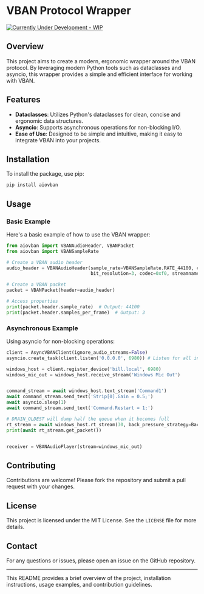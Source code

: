# VBAN Protocol Wrapper

[![Currently Under Development - WIP](https://img.shields.io/badge/Currently_Under_Development-WIP-yellow)](https://)

## Overview

This project aims to create a modern, ergonomic wrapper around the VBAN protocol. By leveraging modern Python tools such as dataclasses and asyncio, this wrapper provides a simple and efficient interface for working with VBAN.

## Features

- **Dataclasses**: Utilizes Python's dataclasses for clean, concise and ergonomic data structures.
- **Asyncio**: Supports asynchronous operations for non-blocking I/O.
- **Ease of Use**: Designed to be simple and intuitive, making it easy to integrate VBAN into your projects.

## Installation

To install the package, use pip:

```sh
pip install aiovban
```

## Usage

### Basic Example

Here's a basic example of how to use the VBAN wrapper:

```python
from aiovban import VBANAudioHeader, VBANPacket
from aiovban import VBANSampleRate

# Create a VBAN audio header
audio_header = VBANAudioHeader(sample_rate=VBANSampleRate.RATE_44100, channels=17, samples_per_frame=3,
                               bit_resolution=3, codec=0xf0, streamname="Channel1")

# Create a VBAN packet
packet = VBANPacket(header=audio_header)

# Access properties
print(packet.header.sample_rate)  # Output: 44100
print(packet.header.samples_per_frame)  # Output: 3
```

### Asynchronous Example

Using asyncio for non-blocking operations:

```python
client = AsyncVBANClient(ignore_audio_streams=False)
asyncio.create_task(client.listen('0.0.0.0', 6980)) # Listen for all incoming packets

windows_host = client.register_device('bill.local', 6980)
windows_mic_out = windows_host.receive_stream('Windows Mic Out')


command_stream = await windows_host.text_stream('Command1')
await command_stream.send_text('Strip[0].Gain = 0.5;')
await asyncio.sleep(1)
await command_stream.send_text('Command.Restart = 1;')

# DRAIN_OLDEST will dump half the queue when it becomes full
rt_stream = await windows_host.rt_stream(30, back_pressure_strategy=BackPressureStrategy.DRAIN_OLDEST)
print(await rt_stream.get_packet())


receiver = VBANAudioPlayer(stream=windows_mic_out)
```

## Contributing

Contributions are welcome! Please fork the repository and submit a pull request with your changes.

## License

This project is licensed under the MIT License. See the `LICENSE` file for more details.

## Contact

For any questions or issues, please open an issue on the GitHub repository.

---

This README provides a brief overview of the project, installation instructions, usage examples, and contribution guidelines.
